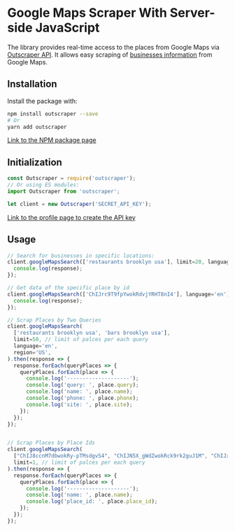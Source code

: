 # Google Maps Scraper With Server-side JavaScript

The library provides real-time access to the places from Google Maps via [Outscraper API](https://app.outscraper.com/api-docs#tag/Google-Maps).
It allows easy scraping of [businesses information](https://outscraper.com/google-maps-scraper/#dictionary) from Google Maps.

## Installation

Install the package with:
```bash
npm install outscraper --save
# Or
yarn add outscraper
```

[Link to the NPM package page](https://www.npmjs.com/package/outscraper)

## Initialization
```js
const Outscraper = require('outscraper');
// Or using ES modules:
import Outscraper from 'outscraper';

let client = new Outscraper('SECRET_API_KEY');

```
[Link to the profile page to create the API key](https://app.outscraper.com/profile)

## Usage

```js
// Search for businesses in specific locations:
client.googleMapsSearch(['restaurants brooklyn usa'], limit=20, language='en', region='us').then(response => {
  console.log(response);
});

// Get data of the specific place by id
client.googleMapsSearch(['ChIJrc9T9fpYwokRdvjYRHT8nI4'], language='en').then(response => {
  console.log(response);
});

// Scrap Places by Two Queries
client.googleMapsSearch(
  ['restaurants brooklyn usa', 'bars brooklyn usa'],
  limit=50, // limit of palces per each query
  language='en',
  region='US',
).then(response => {
  response.forEach(queryPlaces => {
    queryPlaces.forEach(place => {
      console.log('--------------------');
      console.log('query: ', place.query);
      console.log('name: ', place.name);
      console.log('phone: ', place.phone);
      console.log('site: ', place.site);
    });
  });
});


// Scrap Places by Place Ids
client.googleMapsSearch(
  ["ChIJ8ccnM7dbwokRy-pTMsdgvS4", "ChIJN5X_gWdZwokRck9rk2guJ1M", "ChIJxWLy8DlawokR1jvfXUPSTUE"],
  limit=1, // limit of palces per each query
).then(response => {
  response.forEach(queryPlaces => {
    queryPlaces.forEach(place => {
      console.log('--------------------');
      console.log('name: ', place.name);
      console.log('place_id: ', place.place_id);
    });
  });
});
```
